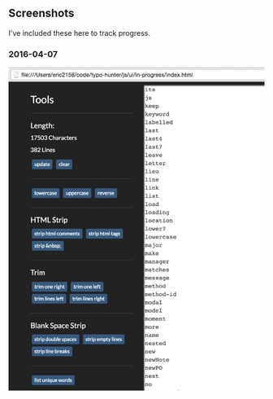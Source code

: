 ## Screenshots
I've included these here to track progress.

### 2016-04-07
![2016-04-07](./2016-04-07.png)
